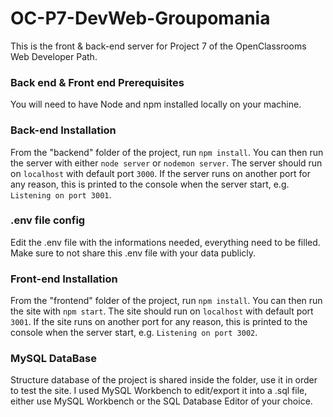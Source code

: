 # OC-P7-DevWeb-Groupomania #

This is the front & back-end server for Project 7 of the OpenClassrooms Web Developer Path.

### Back end & Front end Prerequisites ###

You will need to have Node and npm installed locally on your machine.

### Back-end Installation ###

From the "backend" folder of the project, run `npm install`. You can then run the server with either `node server` or `nodemon server`. The server should run on `localhost` with default port `3000`. If the server runs on another port for any reason, this is printed to the console when the server start, e.g. `Listening on port 3001`.

### .env file config ###
Edit the .env file with the informations needed, everything need to be filled.
Make sure to not share this .env file with your data publicly.

### Front-end Installation ###

From the "frontend" folder of the project, run `npm install`. You can then run the site with `npm start`. The site should run on `localhost` with default port `3001`. If the site runs on another port for any reason, this is printed to the console when the server start, e.g. `Listening on port 3002`.

### MySQL DataBase ###

Structure database of the project is shared inside the folder, use it in order to test the site. I used MySQL Workbench to edit/export it into a .sql file, either use MySQL Workbench or the SQL Database Editor of your choice.